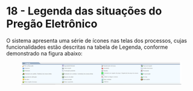 # 18 - Legenda das situações do Pregão Eletrônico

O sistema apresenta uma série de ícones nas telas dos processos, cujas funcionalidades estão descritas na tabela de Legenda, conforme demonstrado na figura abaixo:

<figure><img src="../../.gitbook/assets/image (62).png" alt=""><figcaption></figcaption></figure>
